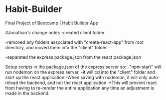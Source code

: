 # Habit-Builder
Final Project of Bootcamp | Habit Builder App

#Jonathan's change notes
-created client folder

-removed any folders associated with "create-react-app" from root directory, and moved them 
into the "client" folder

-separated the express package.json from the react package.json

Setup scripts in the package.json of the express server so:
-"npm start" will run nodemon on the express server,
-it will cd into the "client" folder and start up the react application
-When saving with nodemon, it will only auto-reload the backend, and not the react application.
*This will prevent react from having to re-render the entire application any time an adjustment is made
in the backend.